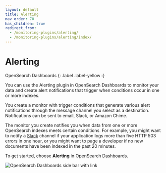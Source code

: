 ```yaml
---
layout: default
title: Alerting
nav_order: 70
has_children: true
redirect_from:
  - /monitoring-plugins/alerting/
  - /monitoring-plugins/alerting/index/
---
```


# Alerting
OpenSearch Dashboards
{: .label .label-yellow :}

You can use the Alerting plugin in OpenSearch Dashboards to monitor your data and create alert notifications that trigger when conditions occur in one or more indexes.

You create a monitor with trigger conditions that generate various alert notifications through the message channel you select as a destination. Notifications can be sent to email, Slack, or Amazon Chime.

The monitor you create notifies you when data from one or more OpenSearch indexes meets certain conditions. For example, you might want to notify a [Slack](https://slack.com/) channel if your application logs more than five HTTP 503 errors in one hour, or you might want to page a developer if no new documents have been indexed in the past 20 minutes.

To get started, choose **Alerting** in OpenSearch Dashboards.

![OpenSearch Dashboards side bar with link]({{site.url}}{{site.baseurl}}/images/alerting.png)
